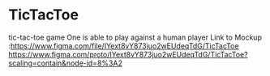 # TicTacToe
tic-tac-toe game 
One is able to play against a human player
Link to Mockup :https://www.figma.com/file/IYext8vY873juo2wEUdeqTdG/TicTacToe
https://www.figma.com/proto/IYext8vY873juo2wEUdeqTdG/TicTacToe?scaling=contain&node-id=8%3A2
